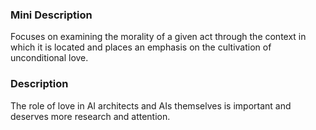 ### Mini Description

Focuses on examining the morality of a given act through the context in which it is located and places an emphasis on the cultivation of unconditional love.

### Description

The role of love in AI architects and AIs themselves is important and deserves more research and attention.
